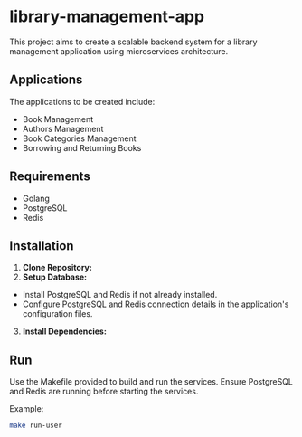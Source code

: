 # library-management-app

This project aims to create a scalable backend system for a library management application using microservices architecture.

## Applications

The applications to be created include:
- Book Management
- Authors Management
- Book Categories Management
- Borrowing and Returning Books

## Requirements

- Golang
- PostgreSQL
- Redis

## Installation

1. **Clone Repository:**
2. **Setup Database:**
- Install PostgreSQL and Redis if not already installed.
- Configure PostgreSQL and Redis connection details in the application's configuration files.
3. **Install Dependencies:**


## Run

Use the Makefile provided to build and run the services. Ensure PostgreSQL and Redis are running before starting the services.

Example:
```bash
make run-user
